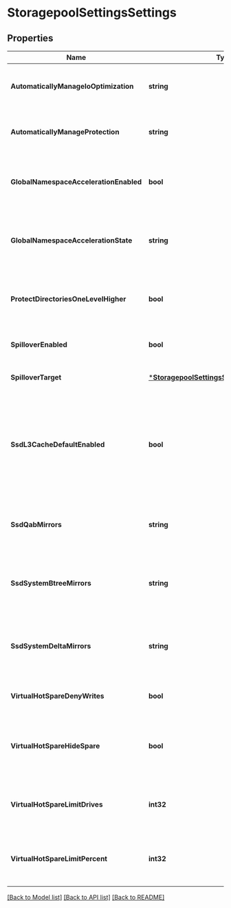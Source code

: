# StoragepoolSettingsSettings

## Properties
Name | Type | Description | Notes
------------ | ------------- | ------------- | -------------
**AutomaticallyManageIoOptimization** | **string** | Automatically manage IO optimization settings on files. | [default to null]
**AutomaticallyManageProtection** | **string** | Automatically manage protection settings on files. | [default to null]
**GlobalNamespaceAccelerationEnabled** | **bool** | Optimize namespace operations by storing metadata on SSDs. | [default to null]
**GlobalNamespaceAccelerationState** | **string** | Whether or not namespace operation optimizations are currently in effect. | [default to null]
**ProtectDirectoriesOneLevelHigher** | **bool** | Automatically add additional protection level to all directories. | [default to null]
**SpilloverEnabled** | **bool** | Spill writes into other pools as needed. | [default to null]
**SpilloverTarget** | [***StoragepoolSettingsSettingsSpilloverTarget**](StoragepoolSettingsSettingsSpilloverTarget.md) | Target pool for spilled writes. | [default to null]
**SsdL3CacheDefaultEnabled** | **bool** | The L3 Cache default enabled state. This specifies whether L3 Cache should be enabled on new node pools. | [default to null]
**SsdQabMirrors** | **string** | Controls number of mirrors of QAB blocks to place on SSDs. | [default to null]
**SsdSystemBtreeMirrors** | **string** | Controls number of mirrors of system B-tree blocks to place on SSDs. | [default to null]
**SsdSystemDeltaMirrors** | **string** | Controls number of mirrors of system delta blocks to place on SSDs. | [default to null]
**VirtualHotSpareDenyWrites** | **bool** | Deny writes into reserved virtual hot spare space. | [default to null]
**VirtualHotSpareHideSpare** | **bool** | Hide reserved virtual hot spare space from free space counts. | [default to null]
**VirtualHotSpareLimitDrives** | **int32** | The number of drives to reserve for the virtual hot spare, from 0-4. | [default to null]
**VirtualHotSpareLimitPercent** | **int32** | The percent space to reserve for the virtual hot spare, from 0-20. | [default to null]

[[Back to Model list]](../README.md#documentation-for-models) [[Back to API list]](../README.md#documentation-for-api-endpoints) [[Back to README]](../README.md)


